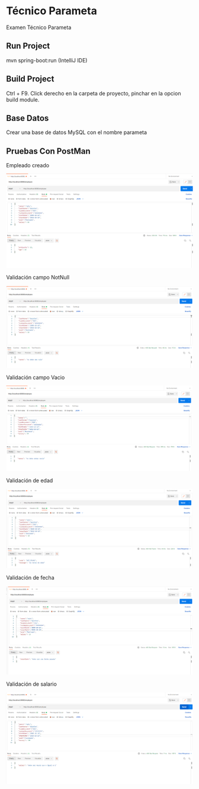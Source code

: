 # Técnico Parameta
Examen Técnico Parameta

## Run Project

mvn spring-boot:run (IntelliJ IDE)

## Build Project

Ctrl + F9. Click derecho en la carpeta de proyecto, pinchar en la opcion build module.

## Base Datos

Crear una base de datos MySQL con el nombre parameta

## Pruebas Con PostMan 

Empleado creado

![](images/EmpleadoOk.png)

Validación campo NotNull

![](images/EmpleadoNotNull.png)

Validación campo Vacio

![](images/EmpleadoVacio.png)

Validación de edad

![](images/EmpleadoEdad.png)

Validación de fecha

![](images/EmpleadoFecha.png)

Validación de salario

![](images/EmpleadoSalario.png)

